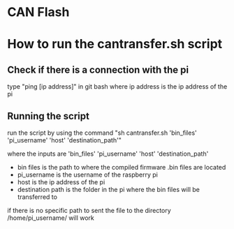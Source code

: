 # CAN Flash

# How to run the cantransfer.sh script

## Check if there is a connection with the pi

type "ping [ip address]" in git bash
where ip address is the ip address of the pi

## Running the script

run the script by using the command "sh cantransfer.sh 'bin_files' 'pi_username' 'host' 'destination_path'"

where the inputs are 'bin_files' 'pi_username' 'host' 'destination_path'

- bin files is the path to where the compiled firmware .bin files are located
- pi_username is the username of the raspberry pi
- host is the ip address of the pi
- destination path is the folder in the pi where the bin files will be transferred to

if there is no specific path to sent the file to the directory /home/pi_username/ will work